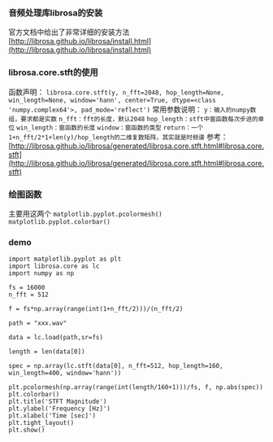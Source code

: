 ### 音频处理库librosa的安装
官方文档中给出了非常详细的安装方法
[http://librosa.github.io/librosa/install.html](http://librosa.github.io/librosa/install.html)

### librosa.core.stft的使用
函数声明：
``librosa.core.stft(y, n_fft=2048, hop_length=None, win_length=None, window='hann', center=True, dtype=<class 'numpy.complex64'>, pad_mode='reflect')``
常用参数说明：
``y：输入的numpy数组，要求都是实数``
``n_fft：fft的长度，默认2048``
``hop_length：stft中窗函数每次步进的单位``
``win_length：窗函数的长度``
``window：窗函数的类型``
``return：一个1+n_fft/2*1+len(y)/hop_length的二维复数矩阵，其实就是时频谱``
参考：
[http://librosa.github.io/librosa/generated/librosa.core.stft.html#librosa.core.stft](http://librosa.github.io/librosa/generated/librosa.core.stft.html#librosa.core.stft)

### 绘图函数
主要用这两个
``matplotlib.pyplot.pcolormesh()``
``matplotlib.pyplot.colorbar()``

### demo
```
import matplotlib.pyplot as plt
import librosa.core as lc
import numpy as np

fs = 16000
n_fft = 512

f = fs*np.array(range(int(1+n_fft/2)))/(n_fft/2)

path = "xxx.wav"

data = lc.load(path,sr=fs)

length = len(data[0])

spec = np.array(lc.stft(data[0], n_fft=512, hop_length=160, win_length=400, window='hann'))

plt.pcolormesh(np.array(range(int(length/160+1)))/fs, f, np.abs(spec))
plt.colorbar()
plt.title('STFT Magnitude')
plt.ylabel('Frequency [Hz]')
plt.xlabel('Time [sec]')
plt.tight_layout()
plt.show()
